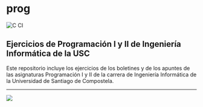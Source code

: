 # prog
![C CI](https://github.com/ACMCMC/prog/workflows/C%20CI/badge.svg)
## Ejercicios de Programación I y II de Ingeniería Informática de la USC
Este repositorio incluye los ejercicios de los boletines y de los apuntes de las asignaturas Programación I y II de la carrera de Ingeniería Informática de la Universidad de Santiago de Compostela.

---

![](https://www.usc.gal/export9/sites/webinstitucional/es/centros/etse/imaxes/conxunto_identidade.gif)
